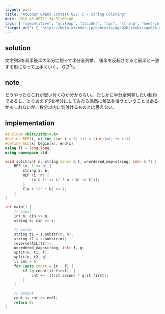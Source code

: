 ```yaml
---
layout: post
title: "AtCoder Grand Contest 026: C - String Coloring"
date: 2018-08-09T21:34:32+09:00
tags: [ "competitive", "writeup", "atcoder", "agc", "string", "meet-in-the-middle" ]
"target_url": [ "https://beta.atcoder.jp/contests/agc026/tasks/agc026_c" ]
---
```


## solution

文字列$S$を前半後半の半分に割って半分全列挙。
後半を反転させると前半と一致する形になって上手くいく。
$O(2^N)$。

## note

どうやったらこれが思い付くのか分からない。
たしかに半分全列挙したい制約であるし、とりあえず$S$を半分にしてみたら偶然に解法を拾うということはあるかもしれないが、数分以内に気付けるものとは思えない。

## implementation

``` c++
#include <bits/stdc++.h>
#define REP(i, n) for (int i = 0; (i) < (int)(n); ++ (i))
#define ALL(x) begin(x), end(x)
using ll = long long;
using namespace std;

void split(int n, string const & t, unordered_map<string, int> & f) {
    REP (x, 1 << n) {
        string a, b;
        REP (i, n) {
            (x & (1 << i) ? a : b) += t[i];
        }
        f[a + "/" + b] += 1;
    }
}

int main() {
    // input
    int n; cin >> n;
    string s; cin >> s;

    // solve
    string t1 = s.substr(0, n);
    string t2 = s.substr(n);
    reverse(ALL(t2));
    unordered_map<string, int> f, g;
    split(n, t1, f);
    split(n, t2, g);
    ll cnt = 0;
    for (auto const & it : f) {
        if (g.count(it.first)) {
            cnt += (ll)it.second * g[it.first];
        }
    }

    // output
    cout << cnt << endl;
    return 0;
}
```
